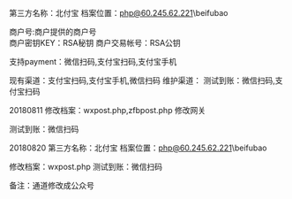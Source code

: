 第三方名称：北付宝
档案位置：php@60.245.62.221\beifubao
 
商户号:商户提供的商户号  
商户密钥KEY：RSA秘钥 
商户交易帐号：RSA公钥 
 
支持payment：微信扫码,支付宝扫码,支付宝手机
 
现有渠道：支付宝扫码,支付宝手机,微信扫码
维护渠道：
测试到账：微信扫码,支付宝扫码

20180811
修改档案：wxpost.php,zfbpost.php
修改网关

测试到账：微信扫码

20180820
第三方名称：北付宝
档案位置：php@60.245.62.221\beifubao

修改档案：wxpost.php
测试到账：微信扫码

备注：通道修改成公众号